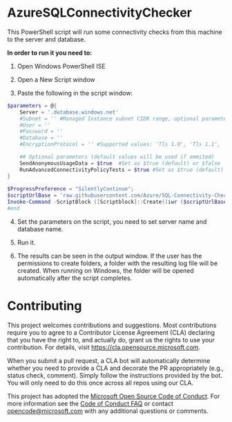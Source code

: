 # AzureSQLConnectivityChecker

This PowerShell script will run some connectivity checks from this machine to the server and database.

**In order to run it you need to:**
1. Open Windows PowerShell ISE
 
2. Open a New Script window
 
3. Paste the following in the script window:

```powershell
$parameters = @{
    Server = '.database.windows.net'
    #Subnet = '' #Managed Instance subnet CIDR range, optional parameter
    #User = ''
    #Password = ''
    #Database = ''
    #EncryptionProtocol = '' #Supported values: 'Tls 1.0', 'Tls 1.1', 'Tls 1.2' Defaults to: 'Tls 1.2'

    ## Optional parameters (default values will be used if ommited)
    SendAnonymousUsageData = $true  #Set as $true (default) or $false
    RunAdvancedConnectivityPolicyTests = $true #Set as $true (default) or $false, this will download library needed for running advanced connectivity policy tests
}
 
$ProgressPreference = "SilentlyContinue";
$scriptUrlBase = 'raw.githubusercontent.com/Azure/SQL-Connectivity-Checker/pr/2'
Invoke-Command -ScriptBlock ([Scriptblock]::Create((iwr ($scriptUrlBase+'/AzureSQLConnectivityChecker.ps1')).Content)) -ArgumentList $parameters
#end
```
4. Set the parameters on the script, you need to set server name and database name.

5. Run it.

6. The results can be seen in the output window. 
If the user has the permissions to create folders, a folder with the resulting log file will be created.
When running on Windows, the folder will be opened automatically after the script completes.

# Contributing

This project welcomes contributions and suggestions.  Most contributions require you to agree to a
Contributor License Agreement (CLA) declaring that you have the right to, and actually do, grant us
the rights to use your contribution. For details, visit https://cla.opensource.microsoft.com.

When you submit a pull request, a CLA bot will automatically determine whether you need to provide
a CLA and decorate the PR appropriately (e.g., status check, comment). Simply follow the instructions
provided by the bot. You will only need to do this once across all repos using our CLA.

This project has adopted the [Microsoft Open Source Code of Conduct](https://opensource.microsoft.com/codeofconduct/).
For more information see the [Code of Conduct FAQ](https://opensource.microsoft.com/codeofconduct/faq/) or
contact [opencode@microsoft.com](mailto:opencode@microsoft.com) with any additional questions or comments.
